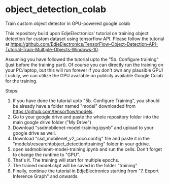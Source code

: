 # object_detection_colab
Train custom object detector in GPU-powered google colab 

This repository build upon EdjeElectronics' tutorial on training object detection for custom dataset using tensorflow API. Please follow the tutorial at https://github.com/EdjeElectronics/TensorFlow-Object-Detection-API-Tutorial-Train-Multiple-Objects-Windows-10.

Assuming you have followed the tutorial upto the "5b. Configure training" (just before the training part). Of course you can directly run the training on your PC/laptop, but this will run forever if you don't own any plausible GPU! Luckily, we can utilize the GPU available on publicly available Google Colab for the training.

Steps:
1. If you have done the tutorial upto "5b. Configure Training", you should be already have a folder named "model" downloaded from https://github.com/tensorflow/models.
2. Go to your google drive and paste the whole repository folder into the main google drive folder ("My Drive")
3. Download "ssdmobilenet-model-training.ipynb" and upload to your google drive as well.
4. Download "ssd_mobilenet_v2_coco.config" file and paste it in the "models\research\object_detection\training" folder in your gdrive.
5. open ssdmobilenet-model-training.ipynb and run the cells. Don't forget to change the runtime to "GPU".
6. That's it. The training will start for multiple epochs.
7. The trained model.ckpt will be saved in the folder "training"
8. Finally, continue the tutorial in EdjeElectronics starting from "7. Export Inference Graph" and onwards.
